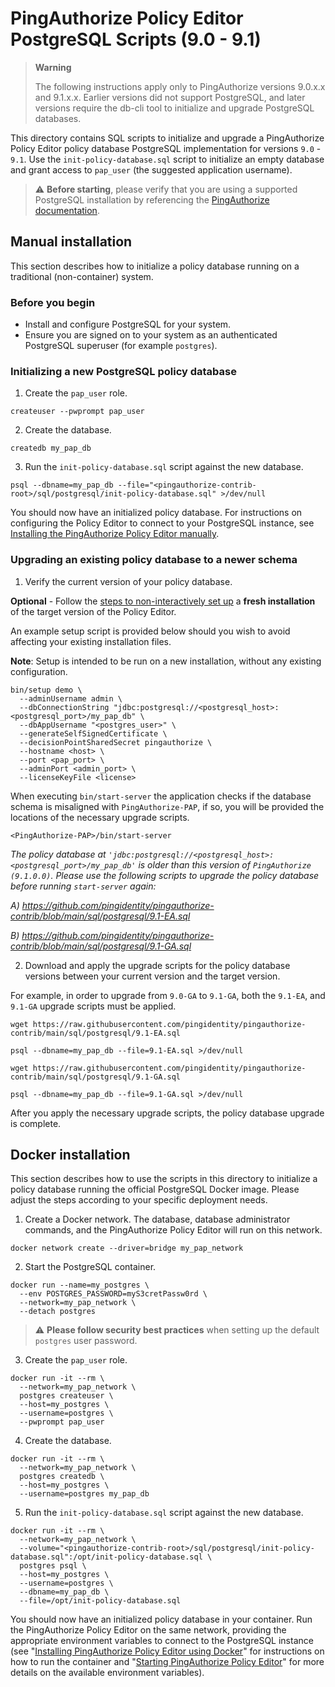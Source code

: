 # PingAuthorize Policy Editor PostgreSQL Scripts (9.0 - 9.1)
> **Warning**
>
> The following instructions apply only to PingAuthorize versions 9.0.x.x and 9.1.x.x. Earlier versions did not support PostgreSQL, and later versions require the db-cli tool to initialize and upgrade PostgreSQL databases.

This directory contains SQL scripts to initialize and upgrade a PingAuthorize Policy Editor policy
database PostgreSQL implementation for versions `9.0` - `9.1`. Use the `init-policy-database.sql` script to initialize an empty database
and grant access to `pap_user` (the suggested application username).
> :warning: **Before starting**, please verify that you are using a supported PostgreSQL installation by referencing
the [PingAuthorize documentation](https://docs.pingidentity.com/csh?Product=paz-latest&Page=home).
## Manual installation
This section describes how to initialize a policy database running on a traditional (non-container) system.

### Before you begin
* Install and configure PostgreSQL for your system.
* Ensure you are signed on to your system as an authenticated PostgreSQL superuser (for example `postgres`).

### Initializing a new PostgreSQL policy database
1. Create the `pap_user` role.
```
createuser --pwprompt pap_user
```
2. Create the database.
```
createdb my_pap_db
```
3. Run the `init-policy-database.sql` script against the new database.
```
psql --dbname=my_pap_db --file="<pingauthorize-contrib-root>/sql/postgresql/init-policy-database.sql" >/dev/null
```
You should now have an initialized policy database. For instructions on configuring the Policy Editor to connect to
your PostgreSQL instance, see [Installing the PingAuthorize Policy Editor manually](https://docs.pingidentity.com/csh?Product=paz-latest&context=paz_install_pe_noninteractive).


### Upgrading an existing policy database to a newer schema
1. Verify the current version of your policy database.

**Optional** - Follow the [steps to non-interactively set up](https://docs.pingidentity.com/csh?Product=paz-latest&context=paz_install_pe_noninteractive)
   a **fresh installation** of the target version of the Policy Editor.

   An example setup script is provided below should you wish to avoid affecting your existing installation files.

   **Note**: Setup is intended to be run on a new installation, without any existing configuration.

```
bin/setup demo \
  --adminUsername admin \
  --dbConnectionString "jdbc:postgresql://<postgresql_host>:<postgresql_port>/my_pap_db" \
  --dbAppUsername "<postgres_user>" \
  --generateSelfSignedCertificate \
  --decisionPointSharedSecret pingauthorize \
  --hostname <host> \
  --port <pap_port> \
  --adminPort <admin_port> \
  --licenseKeyFile <license>
```

When executing `bin/start-server` the application checks if the database schema is misaligned with `PingAuthorize-PAP`, if so, you will be provided the locations of the necessary upgrade scripts.

```
<PingAuthorize-PAP>/bin/start-server
```

_The policy database at `'jdbc:postgresql://<postgresql_host>:<postgresql_port>/my_pap_db'` is older than this version of `PingAuthorize (9.1.0.0)`. Please use the following scripts to upgrade the policy database before running `start-server` again:_

_A) https://github.com/pingidentity/pingauthorize-contrib/blob/main/sql/postgresql/9.1-EA.sql_

_B) https://github.com/pingidentity/pingauthorize-contrib/blob/main/sql/postgresql/9.1-GA.sql_


2. Download and apply the upgrade scripts for the policy database versions between your current version and the target version.

For example, in order to upgrade from `9.0-GA` to `9.1-GA`, both the `9.1-EA`, and `9.1-GA` upgrade scripts must be applied.

```
wget https://raw.githubusercontent.com/pingidentity/pingauthorize-contrib/main/sql/postgresql/9.1-EA.sql
```

```
psql --dbname=my_pap_db --file=9.1-EA.sql >/dev/null
```

```
wget https://raw.githubusercontent.com/pingidentity/pingauthorize-contrib/main/sql/postgresql/9.1-GA.sql
```


```
psql --dbname=my_pap_db --file=9.1-GA.sql >/dev/null
```

After you apply the necessary upgrade scripts, the policy database upgrade is complete.

## Docker installation
This section describes how to use the scripts in this directory to initialize a policy database running the official
PostgreSQL Docker image. Please adjust the steps according to your specific deployment needs.
1. Create a Docker network. The database, database administrator commands, and the PingAuthorize Policy Editor will
run on this network.
```
docker network create --driver=bridge my_pap_network
```
2. Start the PostgreSQL container.
```
docker run --name=my_postgres \
  --env POSTGRES_PASSWORD=myS3cretPassw0rd \
  --network=my_pap_network \
  --detach postgres
```
> :warning: **Please follow security best practices** when setting up the default `postgres` user password.
3. Create the `pap_user` role.
```
docker run -it --rm \
  --network=my_pap_network \
  postgres createuser \
  --host=my_postgres \
  --username=postgres \
  --pwprompt pap_user
```
4. Create the database.
```
docker run -it --rm \
  --network=my_pap_network \
  postgres createdb \
  --host=my_postgres \
  --username=postgres my_pap_db
```
5. Run the `init-policy-database.sql` script against the new database.
```
docker run -it --rm \
  --network=my_pap_network \
  --volume="<pingauthorize-contrib-root>/sql/postgresql/init-policy-database.sql":/opt/init-policy-database.sql \
  postgres psql \
  --host=my_postgres \
  --username=postgres \
  --dbname=my_pap_db \
  --file=/opt/init-policy-database.sql
```
You should now have an initialized policy database in your container. Run the PingAuthorize Policy Editor on the
same network, providing the appropriate environment variables to connect to the PostgreSQL instance 
(see "[Installing PingAuthorize Policy Editor using Docker](https://docs.pingidentity.com/csh?Product=paz-latest&context=paz_install_pe_docker)"
for instructions on how to run the container and "[Starting PingAuthorize Policy Editor](https://docs.pingidentity.com/csh?Product=paz-latest&context=paz_start_pe)"
for more details on the available environment variables).
